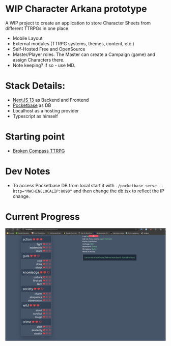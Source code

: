 # WIP Character Arkana prototype

A WIP project to create an application to store Character Sheets from different TTRPGs in one place.
- Mobile Layout
- External modules (TTRPG systems, themes, content, etc.)
- Self-Hosted Free and OpenSource
- Master/Player roles. The Master can create a Campaign (game) and assign Characters there.
- Note keeping? If so - use MD.

# Stack Details:
- [NextJS 13](https://nextjs.org/) as Backend and Frontend
- [Pocketbase](https://pocketbase.io/) as DB
- Localhost as a hosting provider
- Typescript as himself

# Starting point
- [Broken Compass TTRPG](https://twolittlemice.net/brokencompass)

# Dev Notes
- To access Pocketbase DB from local start it with `./pocketbase serve --http="MACHINELOCALIP:8090"` and then change the db.tsx to reflect the IP change.

# Current Progress
![](images/current-functionality.gif)
